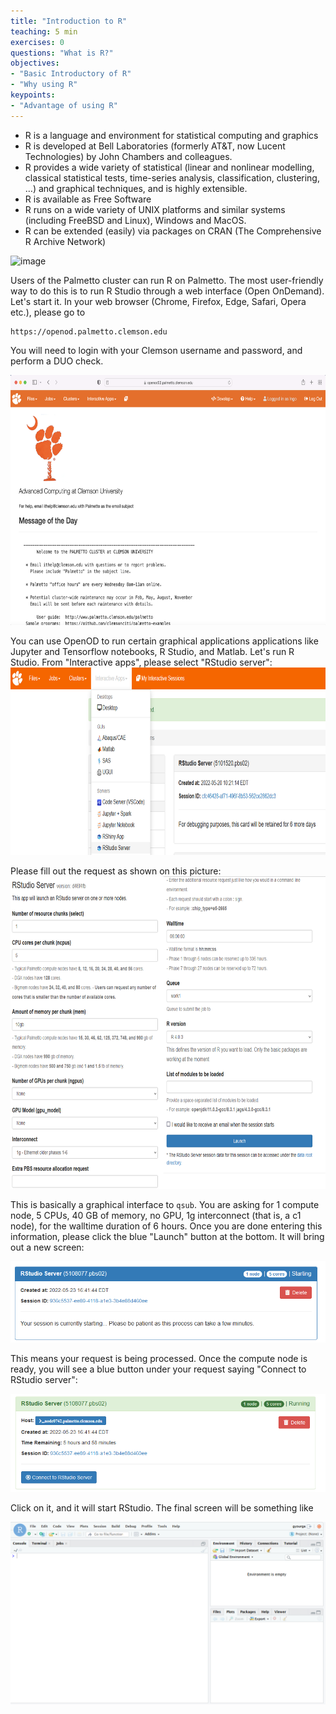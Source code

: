 ```yaml
---
title: "Introduction to R"
teaching: 5 min
exercises: 0
questions: "What is R?"
objectives:
- "Basic Introductory of R"
- "Why using R"
keypoints:
- "Advantage of using R"
---
```

- R is a language and environment for statistical computing and graphics
- R is developed at Bell Laboratories (formerly AT&T, now Lucent Technologies) by John Chambers and colleagues.
- R provides a wide variety of statistical (linear and nonlinear modelling, classical statistical tests, time-series analysis, classification, clustering, …) and graphical techniques, and is highly extensible. 
- R is available as Free Software 
- R runs on a wide variety of UNIX platforms and similar systems (including FreeBSD and Linux), Windows and MacOS.
- R can be extended (easily) via packages on CRAN (The Comprehensive R Archive Network)

![image](https://user-images.githubusercontent.com/43855029/114046192-a3f0aa80-9856-11eb-9646-995a67c144f9.png)

Users of the Palmetto cluster can run R on Palmetto. The most user-friendly way to do this is to run R Studio through a web interface (Open OnDemand). Let's start it. In your web browser (Chrome, Firefox, Edge, Safari, Opera etc.), please go to

```
https://openod.palmetto.clemson.edu
```

You will need to login with your Clemson username and password, and perform a DUO check. 

<img src="../fig/openod_dashboard.png" alt="Open OnDemand Dashboard" style="height:400px">

You can use OpenOD to run certain graphical applications applications like Jupyter and Tensorflow notebooks, R Studio, and Matlab. Let's run R Studio. From "Interactive apps", please select "RStudio server":
<img src="../fig/rstudio1.png" style="height:300px">

Please fill out the request as shown on this picture:
<img src="../fig/rstudio2.png" style="height:500px">

This is basically a graphical interface to `qsub`. You are asking for 1 compute node, 5 CPUs, 40 GB of memory, no GPU, 1g interconnect (that is, a c1 node), for the walltime duration of 6 hours. Once you are done entering this information, please click the blue "Launch" button at the bottom. It will bring out a new screen:

<img src="../fig/rstudio3.png">

This means your request is being processed. Once the compute node is ready, you will see a blue button under your request saying "Connect to RStudio server":

<img src="../fig/rstudio4.png">

Click on it, and it will start RStudio. The final screen will be something like

<img src="../fig/rstudio_gui.png" style="width:600px">


